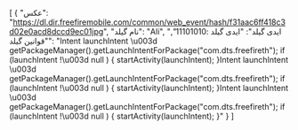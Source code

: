 [
  {
    "عکس": "https://dl.dir.freefiremobile.com/common/web_event/hash/f31aac6ff418c3d02e0acd8dccd9ec01jpg",
    "نام گیلد": "Ali",
    "ایدی گیلد": "ایدی گیلد :11101010",
    "قوانین گیلد": "Intent launchIntent \u003d getPackageManager().getLaunchIntentForPackage(\"com.dts.freefireth\"); if (launchIntent !\u003d null )  { startActivity(launchIntent); }Intent launchIntent \u003d getPackageManager().getLaunchIntentForPackage(\"com.dts.freefireth\"); if (launchIntent !\u003d null )  { startActivity(launchIntent); }Intent launchIntent \u003d getPackageManager().getLaunchIntentForPackage(\"com.dts.freefireth\"); if (launchIntent !\u003d null )  { startActivity(launchIntent); }"
  }
]

